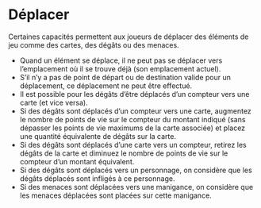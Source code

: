 # Déplacer
Certaines capacités permettent aux joueurs de déplacer des éléments de jeu comme des cartes, des dégâts ou des menaces.
- Quand un élément se déplace, il ne peut pas se déplacer vers l’emplacement où il se trouve déjà (son emplacement actuel).
- S’il n’y a pas de point de départ ou de destination valide pour un déplacement, ce déplacement ne peut être effectué.
- Il est possible pour les dégâts d’être déplacés d’un compteur vers une carte (et vice versa).
- Si des dégâts sont déplacés d’un compteur vers une carte, augmentez le nombre de points de vie sur le compteur du montant indiqué (sans dépasser les points de vie maximums de la carte associée) et placez une quantité équivalente de dégâts sur la carte.
- Si des dégâts sont déplacés d’une carte vers un compteur, retirez les dégâts de la carte et diminuez le nombre de points de vie sur le compteur d’un montant équivalent.
- Si des dégâts sont déplacés vers un personnage, on considère que les dégâts déplacés sont infligés à ce personnage.
- Si des menaces sont déplacées vers une manigance, on considère que les menaces déplacées sont placées sur cette manigance.
